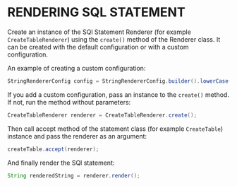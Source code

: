 # RENDERING SQL STATEMENT
  
  Create an instance of the SQl Statement Renderer (for example `CreateTableRenderer`) using the `create()` method of
  the Renderer class. It can be created with the default configuration or with a custom
  configuration.

  An example of creating a custom configuration:

  ```java
  StringRendererConfig config = StringRendererConfig.builder().lowerCase(true).build();
  ```
  If you add a custom configuration, pass an instance to the `create()` method. If
  not, run the method without parameters:

  ```java
  CreateTableRenderer renderer = CreateTableRenderer.create();
  ```

  Then call accept method of the statement class (for example `CreateTable`) instance and pass the renderer as
  an argument:

  ```java
  createTable.accept(renderer);
  ```

  And finally render the SQl statement:

  ```java
  String renderedString = renderer.render();
  ```